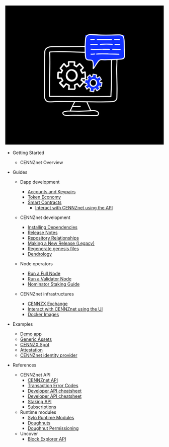 ![Centrality](./images/cogs.png)

- Getting Started
    - CENNZnet Overview
- Guides
    - Dapp development
        - [Accounts and Keypairs](Guides/Dapp%20development/Accounts-and-Keypairs)
        - [Token Economy](Guides/Dapp%20development/Token-Economy)
        - [Smart Contracts](Guides/Dapp%20development/Using-Smart-Contracts-on-CENNZnet)
            - [Interact with CENNZnet using the API](Guides/Dapp%20development/Interact-with-CENNZnet--using-the-API)

    - CENNZnet development
        - [Installing Dependencies](Guides/CENNZnet%20development/Installing-Dependencies)
        - [Release Notes](Guides/CENNZnet%20development/Release-Notes)
        - [Repository Relationships](Guides/CENNZnet%20development/Repository-Relationships)
        - [Making a New Release (Legacy)](Guides/CENNZnet%20development/Making-a-New-Release)
        - [Regenerate genesis files](Guides/CENNZnet%20development/Regenerating-genesis-files-on-Release)
        - [Dendrology](Guides/CENNZnet%20development/Dendrology)

    - Node operators
        - [Run a Full Node](Guides/Node%20operators/Running-a-Full-Node)
        - [Run a Validator Node](Guides/Node%20operators/Validator-Guide)
        - [Nominator Staking Guide](Guides/Node%20operators/Nominator-Staking-Guide)

    - CENNZnet infrastructures
        - [CENNZX Exchange](Guides/CENNZnet%20infrastructures/CENNZX-Exchange)
        - [Interact with CENNZnet using the UI](Guides/CENNZnet%20infrastructures/Exploring-the-CENNZnet-UI)
        - [Docker Images](https://hub.docker.com/r/cennznet/cennznet/tags)

- Examples
    - [Demo app](Examples/Example-demo-app)
    - [Generic Assets](Examples/API-examples-Generic-Assets)
    - [CENNZX Spot](Examples/API-examples-CENNZX-Spot)
    - [Attestation](Examples/API-examples-Attestation)
    - [CENNZnet identity provider](https://github.com/cennznet/cennznet-identity-provider)


- References
    - CENNZnet API
        - [CENNZnet API](References/CENNZnet%20API/CENNZnet%20API)
        - [Transaction Error Codes](References/CENNZnet%20API/Transaction-Error-Codes)    
        - [Developer API cheatsheet](References/CENNZnet%20API/Developer-API-Cheatsheet)
        - [Developer API cheatsheet](References/CENNZnet%20API/Javascript-API-Reference)
        - [Staking API](References/CENNZnet%20API/Staking-API)
        - [Subscriptions](References/CENNZnet%20API/Subscriptions)        
    - Runtime modules
        - [Sylo Runtime Modules](References/Runtime%20modules/Sylo-Runtime-Modules)
        - [Doughnuts](References/Runtime%20modules/Doughnut)
        - [Doughnut Permissioning](References/Runtime%20modules/Doughnut-Permissioning)
    - Uncover
        - [Block Explorer API](References/Uncover/UncoverAPI)




